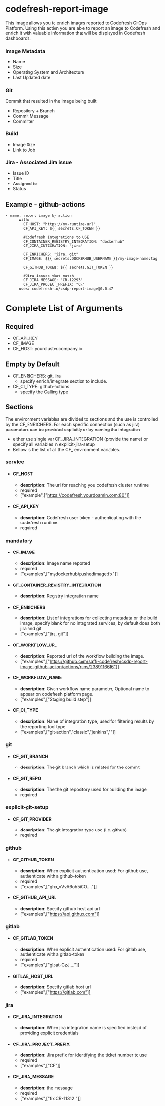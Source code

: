 # codefresh-report-image
This image allows you to enrich images reported to Codefresh GitOps Platform. 
Using this action you are able to report an image to Codefresh and enrich it with valuable information that will be displayed in Codefresh dashboards.

### Image Metadata
* Name
* Size
* Operating System and Architecture
* Last Updated date

### Git
Commit that resulted in the image being built
* Repository + Branch
* Commit Message
* Committer

### Build
* Image Size
* Link to Job

### Jira - Associated Jira issue
* Issue ID
* Title
* Assigned to
* Status


## Example - github-actions
  ```
  - name: report image by action
        with:
          CF_HOST: "https://my-runtime-url"
          CF_API_KEY: ${{ secrets.CF_TOKEN }}
          
          #Codefresh Integrations to USE
          CF_CONTAINER_REGISTRY_INTEGRATION: "dockerhub"
          CF_JIRA_INTEGRATION: "jira"
	  
          CF_ENRICHERS: "jira, git"    
          CF_IMAGE: ${{ secrets.DOCKERHUB_USERNAME }}/my-image-name:tag
          
          CF_GITHUB_TOKEN: ${{ secrets.GIT_TOKEN }}
	  
          #Jira issues that match
          CF_JIRA_MESSAGE: "CR-12293"
          CF_JIRA_PROJECT_PREFIX: "CR"
        uses: codefresh-io/csdp-report-image@0.0.47
  ```


# Complete List of Arguments
## Required
* CF_API_KEY
* CF_IMAGE
* CF_HOST:  yourcluster.company.io

## Empty by Default
* CF_ENRICHERS: git, jira
  * specify enrich/integrate section to include.
* CF_CI_TYPE: github-actions
  * specify the Calling type
  
## Sections 
The environment variables are divided to sections and the use is controlled by the CF_ENRICHERS. 
For each specific connection (such as jira) parameters can be provided explicitly or by naming the integration
* either use single var CF_JIRA_INTEGRATION (provide the name) or specify all variables in explicit-jira-setup
* Bellow is the list of all the CF_ environment variables. 


### service
 - #### CF_HOST
     - **description**: The url for reaching you codefresh cluster runtime
     - required
     - ["example",["https://codefresh.yourdoamin.com:80"]]
 - #### CF_API_KEY
     - **description**: Codefresh user token - authenticating with the codefresh runtime.
     - required
### mandatory
 - #### CF_IMAGE
     - **description**: Image name reported
     - required
     - ["examples",["mydockerhub/pushedimage:fix"]]
 - #### CF_CONTAINER_REGISTRY_INTEGRATION
     - **description**: Registry integration name
 - #### CF_ENRICHERS
     - **description**: List of integrations for collecting metadata on the build image, specify blank for no integrated services, by default does both jira and git
     - ["examples",["jira, git"]]
 - #### CF_WORKFLOW_URL
     - **description**: Reported url of the workflow building the image.
     - ["examples",["https://github.com/saffi-codefresh/csdp-report-image-github-action/actions/runs/2389116616"]]
 - #### CF_WORKFLOW_NAME
     - **description**: Given workflow name parameter, Optional name to appear on codefresh platform page.
     - ["examples",["Staging build step"]]
 - #### CF_CI_TYPE
     - **description**: Name of integration type, used for filtering results by the reporting tool type
     - ["examples",["git-action","classic","jenkins",""]]
### git
 - #### CF_GIT_BRANCH
     - **description**: The git branch which is related for the commit
 - #### CF_GIT_REPO
     - **description**: The the git repository used for building the image
     - required
### explicit-git-setup
 - #### CF_GIT_PROVIDER
     - **description**: The git integration type use (i.e. github)
     - required
### github
 - #### CF_GITHUB_TOKEN
     - **description**: When explicit authentication used: For github use, authenticate with a github-token
     - required
     - ["examples",["ghp_vVvA6oh5iCO...."]]
 - #### CF_GITHUB_API_URL
     - **description**: Specify github host api url
     - ["examples",["https://api.github.com"]]
### gitlab
 - #### CF_GITLAB_TOKEN
     - **description**: When explicit authentication used: For gitlab use, authenticate with a gitlab-token
     - required
     - ["examples",["glpat-CzJ...."]]
 - #### GITLAB_HOST_URL
     - **description**: Specify gitlab host url
     - ["examples",["https://gitlab.com"]]
### jira
 - #### CF_JIRA_INTEGRATION
     - **description**: When jira integration name is specified instead of providing explicit credentials
 - #### CF_JIRA_PROJECT_PREFIX
     - **description**: Jira prefix for identifying the ticket number to use
     - required
     - ["examples",["CR"]]
 - #### CF_JIRA_MESSAGE
     - **description**: the message
     - required
     - ["examples",["fix CR-11312 "]]

    
